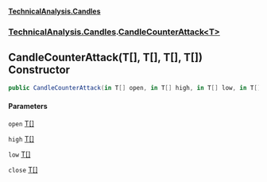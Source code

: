 #### [TechnicalAnalysis.Candles](TechnicalAnalysis.Candles.md 'TechnicalAnalysis.Candles')
### [TechnicalAnalysis.Candles](TechnicalAnalysis.Candles.md#TechnicalAnalysis.Candles 'TechnicalAnalysis.Candles').[CandleCounterAttack&lt;T&gt;](CandleCounterAttack_T_.md 'TechnicalAnalysis.Candles.CandleCounterAttack<T>')

## CandleCounterAttack(T[], T[], T[], T[]) Constructor

```csharp
public CandleCounterAttack(in T[] open, in T[] high, in T[] low, in T[] close);
```
#### Parameters

<a name='TechnicalAnalysis.Candles.CandleCounterAttack_T_.CandleCounterAttack(T[],T[],T[],T[]).open'></a>

`open` [T](CandleCounterAttack_T_.md#TechnicalAnalysis.Candles.CandleCounterAttack_T_.T 'TechnicalAnalysis.Candles.CandleCounterAttack<T>.T')[[]](https://docs.microsoft.com/en-us/dotnet/api/System.Array 'System.Array')

<a name='TechnicalAnalysis.Candles.CandleCounterAttack_T_.CandleCounterAttack(T[],T[],T[],T[]).high'></a>

`high` [T](CandleCounterAttack_T_.md#TechnicalAnalysis.Candles.CandleCounterAttack_T_.T 'TechnicalAnalysis.Candles.CandleCounterAttack<T>.T')[[]](https://docs.microsoft.com/en-us/dotnet/api/System.Array 'System.Array')

<a name='TechnicalAnalysis.Candles.CandleCounterAttack_T_.CandleCounterAttack(T[],T[],T[],T[]).low'></a>

`low` [T](CandleCounterAttack_T_.md#TechnicalAnalysis.Candles.CandleCounterAttack_T_.T 'TechnicalAnalysis.Candles.CandleCounterAttack<T>.T')[[]](https://docs.microsoft.com/en-us/dotnet/api/System.Array 'System.Array')

<a name='TechnicalAnalysis.Candles.CandleCounterAttack_T_.CandleCounterAttack(T[],T[],T[],T[]).close'></a>

`close` [T](CandleCounterAttack_T_.md#TechnicalAnalysis.Candles.CandleCounterAttack_T_.T 'TechnicalAnalysis.Candles.CandleCounterAttack<T>.T')[[]](https://docs.microsoft.com/en-us/dotnet/api/System.Array 'System.Array')